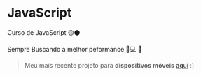 # JavaScript

 Curso de JavaScript	🟡⚫

 Sempre Buscando a melhor peformance :ledger::computer: :iphone:

>Meu mais recente projeto para **dispositivos móveis** <a href="https://ezequiellsantos.github.io/JavaScript/desafios/d015/" target="_blank">aqui</a> :)

<!--<p><a href="https://ezequiellsantos.github.io/JavaScript/exercicios/moduloA/ex001/ex001.html" target="_blank">Executar Ex001</a></p>

 Este Curso foi Ensinado pelo <a href="https://www.cursoemvideo.com/" target="_blank">Curso em Vídeo</a>:beginner: -->
 
<!--  <p><a href="https://ezequiellsantos.github.io/JavaScript/exercicios/moduloC/ex009/index.html">Acessar Site Day</a></p> -->
